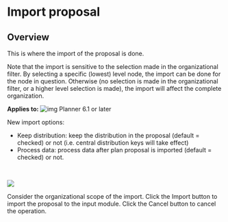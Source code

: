 # Import proposal
## Overview

This is where the import of the proposal is done. 

Note that the import is sensitive to the selection made in the organizational filter. By selecting a specific (lowest) level node, the import can be done for the node in question. Otherwise (no selection is made in the organizational filter, or a higher level selection is made), the import will affect the complete organization.

**Applies to:** ![img](https://profitbasedocs.blob.core.windows.net/icons/yes-icon.png) Planner 6.1 or later<br/>

New import options:

- Keep distribution: keep the distribution in the proposal (default = checked) or not (i.e. central distribution keys will take effect)
- Process data: process data after plan proposal is imported (default = checked) or not.

<br/>

![](https://profitbasedocs.blob.core.windows.net/plannerimages/driver-based-proposal-import.JPG)

Consider the organizational scope of the import. Click the Import button to import the proposal to the input module. Click the Cancel button to cancel the operation.
